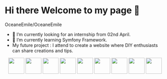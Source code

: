 # Hi there  Welcome to my page 👋

OceaneEmile/OceaneEmile


- 🔭 I’m currently looking for an internship from 02nd April.
- 🌱 I’m currently learning Symfony Framework.
- My future project : I attend to create a website where DIY enthusiasts can share creations and tips.

<p align="center">
  <img src="https://cdn.jsdelivr.net/gh/devicons/devicon/icons/html5/html5-original-wordmark.svg" width="50">
  <img src="https://cdn.jsdelivr.net/gh/devicons/devicon/icons/javascript/javascript-original.svg" width="50">
  <img src="https://cdn.jsdelivr.net/gh/devicons/devicon/icons/github/github-original.svg" width="50">
  <img src="https://cdn.jsdelivr.net/gh/devicons/devicon/icons/php/php-original.svg" width="50">
  <img src="https://cdn.jsdelivr.net/gh/devicons/devicon/icons/mysql/mysql-original-wordmark.svg" width="50">
  <img src="https://cdn.jsdelivr.net/gh/devicons/devicon/icons/css3/css3-original-wordmark.svg" width="50">
  <img src="https://cdn.jsdelivr.net/gh/devicons/devicon/icons/symfony/symfony-original.svg" width="50">
  <img src="https://cdn.jsdelivr.net/gh/devicons/devicon/icons/laravel/laravel-plain-wordmark.svg" width="50">
  <img src="https://cdn.jsdelivr.net/gh/devicons/devicon/icons/bootstrap/bootstrap-original-wordmark.svg" width="50">
</p>
